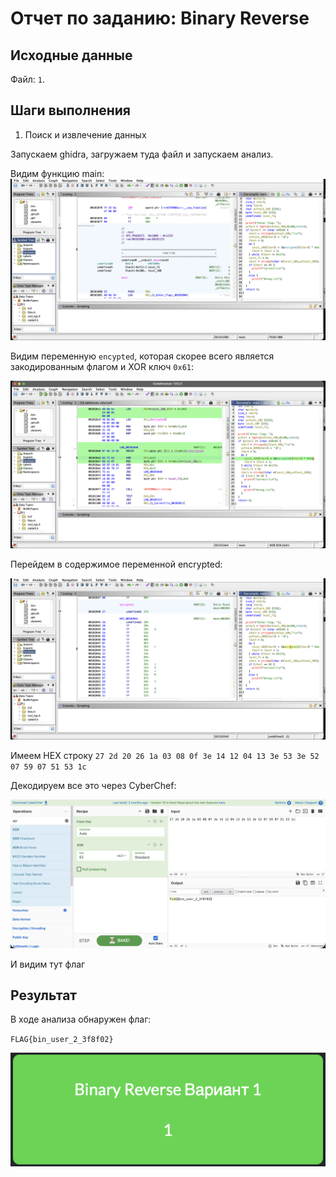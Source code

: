 # Отчет по заданию: Binary Reverse

## Исходные данные
Файл: `1`.

## Шаги выполнения
1. Поиск и извлечение данных

Запускаем ghidra, загружаем туда файл и запускаем анализ.

Видим функцию main:
![Функция main](images/screen46.png)

Видим переменную `encypted`, которая скорее всего является закодированным флагом и XOR ключ `0x61`:

![XOR и encrypted](images/screen47.png)

Перейдем в содержимое переменной encrypted:

![Содержимое encrypted](images/screen48.png)


Имеем HEX строку `27 2d 20 26 1a 03 08 0f 3e 14 12 04 13 3e 53 3e 52 07 59 07 51 53 1c`

Декодируем все это через CyberChef:

![Декод](images/screen49.png)

И видим тут флаг

## Результат

В ходе анализа обнаружен флаг:

`FLAG{bin_user_2_3f8f02}`

![Принятие флага](images/screen53.png)
